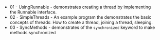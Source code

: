 
* 01 - UsingRunnable - demonstrates creating a thread by implementing the Runnable interface.
* 02 - SimpleThreads - An example program the demonstrates the basic concepts of threads: How to create a thread, joining a thread, sleeping.
* 03 - SyncMethods - demonstrates of the `synchronized` keyword to make methods synchronized
